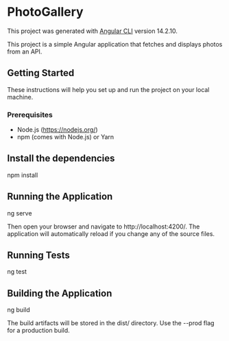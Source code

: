 # PhotoGallery

This project was generated with [Angular CLI](https://github.com/angular/angular-cli) version 14.2.10.

This project is a simple Angular application that fetches and displays photos from an API.

## Getting Started

These instructions will help you set up and run the project on your local machine.

### Prerequisites

- Node.js (https://nodejs.org/)
- npm (comes with Node.js) or Yarn

## Install the dependencies

npm install

## Running the Application

ng serve

Then open your browser and navigate to http://localhost:4200/. The application will automatically reload if you change any of the source files.

## Running Tests

ng test


## Building the Application

ng build

The build artifacts will be stored in the dist/ directory. Use the --prod flag for a production build.
